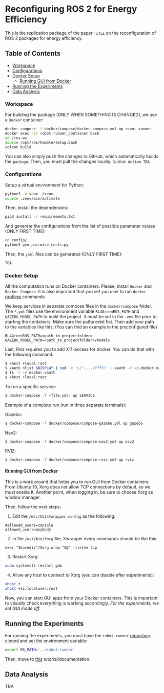 # Reconfiguring ROS 2 for Energy Efficiency

This is the replication package of the paper `TITLE` on the reconfiguration of ROS 2 packages for energy efficiency.

## Table of Contents

- [Workspace](#workspace)
- [Configurations](#configurations)
- [Docker Setup](#docker-setup)
  - [Running GUI from Docker](#running-gui-from-docker)
- [Running the Experiments](#runnin-the-experiments)
- [Data Analysis](#data-analysis)

### Workspace

For building the package (ONLY WHEN SOMETHING IS CHANGED), we use a `Docker` container:

```bash
docker-compose -f docker/compose/docker-compose.yml up robot-runner
docker exec -it robot-runner_container bash
cd /ros-ws
source /opt/ros/humble/setup.bash
colcon build
```

You can also simply push the changes to GitHub, which automatically builds the `package`. Then, you must pull the changes locally. `GitHub Action TBA`

### Configurations

Setup a virtual environment for Python:

```bash
python3 -m venv ./venv
source .venv/bin/activate
```

Then, install the dependencies:

```bash
pip3 install -r requirements.txt
```

And generate the configurations from the list of possible parameter values (ONLY FIRST TIME):

```bash
cd config/
python3 gen_pairwise_confs.py
```

Then, the `yaml` files can be generated (ONLY FIRST TIME):

```bash
TBA
```

### Docker Setup

All the computation runs on Docker containers. Please, install `Docker` and `Docker Compose`. It is also important that you set you user to run `docker` [rootless](https://docs.docker.com/engine/security/rootless/) commands. 

We keep services in separate compose files in the `docker/compose` folder. The `*.yml` files use the environment variable `RL4GreenROS_PATH` and `GAZEBO_MODEL_PATH` to build the project. It must be set in the `.env` file prior to starting the containers.
Make sure the paths exist fist. Then add your path to the variables like this: (You can find an example in the preconfigured file)

```
RL4GreenROS_PATH=<path_to_projectfolder>
GAZEBO_MODEL_PATH=<path_to_projectfolder>/models

```

Last, Rviz requires you to add X11-access for docker. You can do that with the following command: 

```bash
$ xhost +local:root
$ xauth nlist $DISPLAY | sed -e 's/^..../ffff/' | xauth -f ~/.docker.xauth nmerge -
$ ls -l ~/.docker.xauth
$ xhost +local:root
```

To run a specific service:

```bash
$ docker-compose -f <file.yml> up SERVICE
```

Example of a complete run (run in three separate terminals):

Gazebo:
```bash
$ docker-compose -f docker/compose/compose-gazebo.yml up gazebo
```

Nav2:
```bash
$ docker-compose -f docker/compose/compose-nav2.yml up nav2
```

RVIZ:
```bash
$ docker-compose -f docker/compose/compose-rviz.yml up rviz
```

#### Running GUI from Docker

This is a work around that helps you to run GUI from Docker containers. From Ubuntu 19, Xorg does not allow TCP connections by default, so we must enable it. Another point, when logging in, be sure to choose Xorg as window manager. 

Then, follow the next steps:

1. Edit the `/etc/X11/Xwrapper.config` as the following:

```
#allowed_users=console
allowed_users=anybody
```

2. In the `/usr/bin/Xorg` file, Xwrapper every commands should be like this:

```
exec "$basedir"/Xorg.wrap "$@" -listen tcp
```

3. Restart Xorg:

```bash
sudo systemctl restart gdm
```

4. Allow any host to connect to Xorg (you can disable after experiments):

```bash
xhost +
xhost +si:localuser:root
```

Now, you can start GUI apps from your Docker containers. This is important to visually check everything is working accordingly. *For the experiments, we set GUI mode off*.

## Running the Experiments

For running the experiments, you must have the `robot-runner` [repository](https://github.com/S2-group/robot-runner) cloned and set the environment variable:

```bash
export RR_PATH='../robot-runner'
```

Then, move to [this](./exp-orchestration/) tutorial/documentation.

## Data Analysis

TBA
